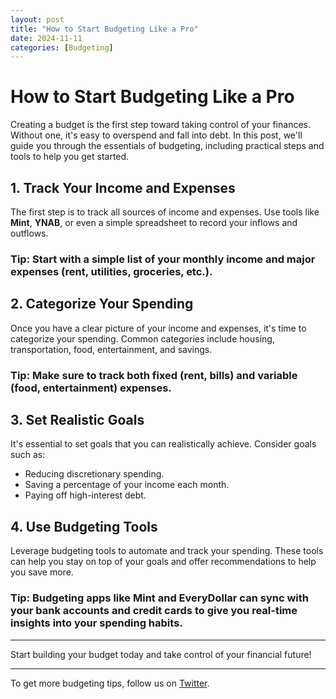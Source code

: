 ```yaml
---
layout: post
title: "How to Start Budgeting Like a Pro"
date: 2024-11-11
categories: [Budgeting]
---
```


# How to Start Budgeting Like a Pro

Creating a budget is the first step toward taking control of your finances. Without one, it's easy to overspend and fall into debt. In this post, we'll guide you through the essentials of budgeting, including practical steps and tools to help you get started.

## 1. Track Your Income and Expenses

The first step is to track all sources of income and expenses. Use tools like **Mint**, **YNAB**, or even a simple spreadsheet to record your inflows and outflows.

### Tip: Start with a simple list of your monthly income and major expenses (rent, utilities, groceries, etc.).

## 2. Categorize Your Spending

Once you have a clear picture of your income and expenses, it's time to categorize your spending. Common categories include housing, transportation, food, entertainment, and savings.

### Tip: Make sure to track both fixed (rent, bills) and variable (food, entertainment) expenses.

## 3. Set Realistic Goals

It's essential to set goals that you can realistically achieve. Consider goals such as:
- Reducing discretionary spending.
- Saving a percentage of your income each month.
- Paying off high-interest debt.

## 4. Use Budgeting Tools

Leverage budgeting tools to automate and track your spending. These tools can help you stay on top of your goals and offer recommendations to help you save more.

### Tip: Budgeting apps like **Mint** and **EveryDollar** can sync with your bank accounts and credit cards to give you real-time insights into your spending habits.

---

Start building your budget today and take control of your financial future!

---

To get more budgeting tips, follow us on [Twitter](https://twitter.com/smartcentsguide).
